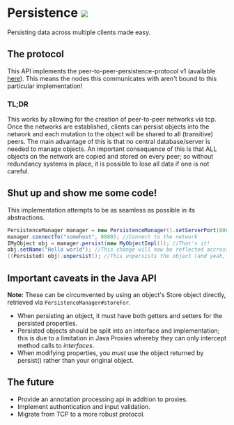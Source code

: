 # Persistence [![](https://jitpack.io/v/austinv11/Persistence.svg)](https://jitpack.io/#austinv11/Persistence)
Persisting data across multiple clients made easy.

## The protocol 
This API implements the peer-to-peer-persistence-protocol v1 (available 
[here](https://gist.github.com/austinv11/b91ada1d9f85e9ef3fdeb08952916c47)). This means the nodes this communicates with 
aren't bound to this particular implementation! 

### TL;DR 
This works by allowing for the creation of peer-to-peer networks via tcp. Once the networks are established, clients can 
persist objects into the network and each mutation to the object will be shared to all (transitive) peers. The main 
advantage of this is that no central database/server is needed to manage objects. An important consequence of this is 
that ALL objects on the network are copied and stored on every peer; so without redundancy systems in place, it is 
possible to lose all data if one is not careful. 

## Shut up and show me some code! 
This implementation attempts to be as seamless as possible in its abstractions. 
```java 
PersistenceManager manager = new PersistenceManager().setServerPort(8080); //Set up your node
manager.connectTo("somehost", 8080); //Connect to the network
IMyObject obj = manager.persist(new MyObjectImpl()); //That's it!
obj.setName("Hello world"); //This change will now be reflected accross all nodes!
((Persisted) obj).unpersist(); //This unpersists the object (and yeah, it now magically implements Persisted).
```

## Important caveats in the Java API
**Note:** These can be circumvented by using an object's Store object directly, retrieved via 
`PersistenceManager#storeFor`.
* When persisting an object, it must have both getters and setters for the persisted properties.
* Persisted objects should be split into an interface and implementation; this is due to a limitation in Java Proxies
whereby they can only intercept method calls to *interfaces*.
* When modifying properties, you *must* use the object returned by persist() rather than your original object.

## The future
* Provide an annotation processing api in addition to proxies.
* Implement authentication and input validation.
* Migrate from TCP to a more robust protocol. 

